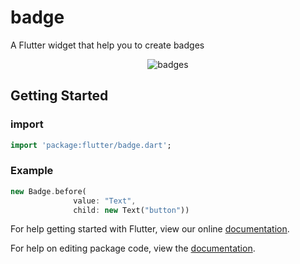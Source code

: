 # badge

A Flutter widget that help you to create badges

<p align="center">
  <img src="https://i.imgur.com/qMObRQc.png" alt="badges" style="margin:auto">
</p>




## Getting Started
### import 

```dart
import 'package:flutter/badge.dart';
```

### Example

```dart
new Badge.before(
              value: "Text",
              child: new Text("button"))
```


For help getting started with Flutter, view our online [documentation](https://flutter.io/).

For help on editing package code, view the [documentation](https://flutter.io/developing-packages/).
